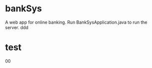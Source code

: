# bankSys
A web app for online banking.
Run BankSysApplication.java to run the server.
ddd
# test
00
